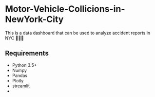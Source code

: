 # Motor-Vehicle-Collicions-in-NewYork-City
This is a data dashboard that can be used to analyze accident reports in NYC 🗽💥🚗

## Requirements
- Python 3.5+
- Numpy
- Pandas
- Plotly
- streamlit
- 
